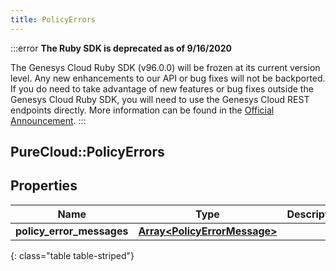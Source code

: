 ```yaml
---
title: PolicyErrors
---
```


:::error
**The Ruby SDK is deprecated as of 9/16/2020**

The Genesys Cloud Ruby SDK (v96.0.0) will be frozen at its current version level. Any new enhancements to our API or bug fixes will not be backported. If you do need to take advantage of new features or bug fixes outside the Genesys Cloud Ruby SDK, you will need to use the Genesys Cloud REST endpoints directly. More information can be found in the [Official Announcement](https://developer.mypurecloud.com/forum/t/announcement-genesys-cloud-ruby-sdk-end-of-life/8850).
:::


## PureCloud::PolicyErrors

## Properties

|Name | Type | Description | Notes|
|------------ | ------------- | ------------- | -------------|
| **policy_error_messages** | [**Array&lt;PolicyErrorMessage&gt;**](PolicyErrorMessage.html) |  | [optional] |
{: class="table table-striped"}



